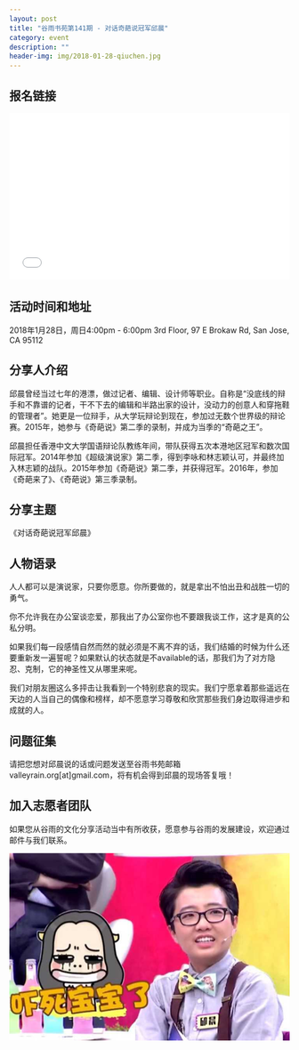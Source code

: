 ```yaml
---
layout: post
title: "谷雨书苑第141期 - 对话奇葩说冠军邱晨"
category: event
description: ""
header-img: img/2018-01-28-qiuchen.jpg
---
```


## 报名链接
<div style="width:100%; text-align:left;" ><iframe src="//eventbrite.com/tickets-external?eid=42106080420&ref=etckt" frameborder="0" height="300" width="100%" vspace="0" hspace="0" marginheight="5" marginwidth="5" scrolling="auto" allowtransparency="true"></iframe></div>

## 活动时间和地址
2018年1月28日，周日4:00pm - 6:00pm
3rd Floor, 97 E Brokaw Rd, San Jose, CA 95112

## 分享人介绍
邱晨曾经当过七年的港漂，做过记者、编辑、设计师等职业。自称是“没底线的辩手和不靠谱的记者，干不下去的编辑和半路出家的设计，没动力的创意人和穿拖鞋的管理者”。她更是一位辩手，从大学玩辩论到现在，参加过无数个世界级的辩论赛。2015年，她参与《奇葩说》第二季的录制，并成为当季的“奇葩之王”。

邱晨担任香港中文大学国语辩论队教练年间，带队获得五次本港地区冠军和数次国际冠军。2014年参加《超级演说家》第二季，得到李咏和林志颖认可，并最终加入林志颖的战队。2015年参加《奇葩说》第二季，并获得冠军。2016年，参加《奇葩来了》、《奇葩说》第三季录制。

## 分享主题

《对话奇葩说冠军邱晨》


## 人物语录 

人人都可以是演说家，只要你愿意。你所要做的，就是拿出不怕出丑和战胜一切的勇气。

你不允许我在办公室谈恋爱，那我出了办公室你也不要跟我谈工作，这才是真的公私分明。

如果我们每一段感情自然而然的就必须是不离不弃的话，我们结婚的时候为什么还要重新发一遍誓呢？如果默认的状态就是不available的话，那我们为了对方隐忍、克制，它的神圣性又从哪里来呢。

我们对朋友圈这么多抨击让我看到一个特别悲哀的现实。我们宁愿拿着那些遥远在天边的人当自己的偶像和榜样，却不愿意学习尊敬和欣赏那些我们身边取得进步和成就的人。


## 问题征集
请把您想对邱晨说的话或问题发送至谷雨书苑邮箱 valleyrain.org[at]gmail.com，将有机会得到邱晨的现场答复哦！


## 加入志愿者团队
如果您从谷雨的文化分享活动当中有所收获，愿意参与谷雨的发展建设，欢迎通过邮件与我们联系。

![img](/img/2018-01-28-qiuchen-3.jpeg)

